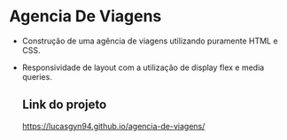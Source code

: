 # Agencia De Viagens
* Construção de uma agência de viagens utilizando puramente HTML e CSS.
* Responsividade de layout com a utilização de display flex e media queries.

  ## Link do projeto
  https://lucasgyn94.github.io/agencia-de-viagens/
